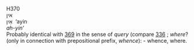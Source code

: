 <body>
  <p>H370<br>  אין  <br> אַיִן  ‎  ‘ayin  <br><i>ah-yin‘ </i><br>Probably identical with <a href="h0369.htm">369</a> in the sense of <i>query</i> (compare <a href="h0336.htm">336</a> ; <i>where</i>? (only in connection with prepositional prefix, <i>whence</i>): - whence, where.<br></p>
 </body>